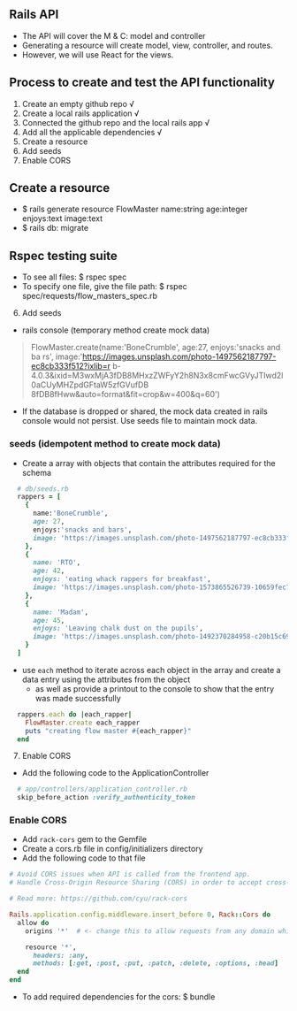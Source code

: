 ## Rails API
- The API will cover the M & C: model and controller
- Generating a resource will create model, view, controller, and routes.
- However, we will use React for the views.

## Process to create and test the API functionality
1. Create an empty github repo √
2. Create a local rails application √
3. Connected the github repo and the local rails app √
4. Add all the applicable dependencies √
5. Create a resource
6. Add seeds
7. Enable CORS

## Create a resource
- $ rails generate resource FlowMaster name:string age:integer enjoys:text image:text
- $ rails db: migrate

## Rspec testing suite
- To see all files: $ rspec spec
- To specify one file, give the file path: $ rspec spec/requests/flow_masters_spec.rb

6. Add seeds

- rails console (temporary method create mock data)
> FlowMaster.create(name:'BoneCrumble', age:27, enjoys:'snacks and ba
rs', image:'https://images.unsplash.com/photo-1497562187797-ec8cb333f512?ixlib=r
b-4.0.3&ixid=M3wxMjA3fDB8MHxzZWFyY2h8N3x8cmFwcGVyJTIwd2l0aCUyMHZpdGFtaW5zfGVufDB
8fDB8fHww&auto=format&fit=crop&w=400&q=60')

- If the database is dropped or shared, the mock data created in rails console would not persist. Use seeds file to maintain mock data.

### seeds (idempotent method to create mock data)
- Create a array with objects that contain the attributes required for the schema
```rb
  # db/seeds.rb
  rappers = [
    {
      name:'BoneCrumble',
      age: 27,
      enjoys:'snacks and bars',
      image: 'https://images.unsplash.com/photo-1497562187797-ec8cb333f512?ixlib=rb-4.0.3&ixid=M3wxMjA3fDB8MHxzZWFyY2h8N3x8cmFwcGVyJTIwd2l0aCUyMHZpdGFtaW5zfGVufDB8fDB8fHww&auto=format&fit=crop&w=400&q=60'
    },
    {
      name: 'RTO',
      age: 42,
      enjoys: 'eating whack rappers for breakfast',
      image: 'https://images.unsplash.com/photo-1573865526739-10659fec78a5?ixlib=rb-1.2.1&ixid=MnwxMjA3fDB8MHxwaG90by1wYWdlfHx8fGVufDB8fHx8&auto=format&fit=crop&w=1015&q=80'
    },
    {
      name: 'Madam',
      age: 45,
      enjoys: 'Leaving chalk dust on the pupils',
      image: 'https://images.unsplash.com/photo-1492370284958-c20b15c692d2?ixlib=rb-1.2.1&ixid=MnwxMjA3fDB8MHxwaG90by1wYWdlfHx8fGVufDB8fHx8&auto=format&fit=crop&w=1049&q=80'
    }
  ]
```
- use `each` method to iterate across each object in the array and create a data entry using the attributes from the object 
  - as well as provide a printout to the console to show that the entry was made successfully
```rb
  rappers.each do |each_rapper|
    FlowMaster.create each_rapper
    puts "creating flow master #{each_rapper}"
  end
```

7. Enable CORS
- Add the following code to the ApplicationController
```rb
  # app/controllers/application_controller.rb
  skip_before_action :verify_authenticity_token
```
### Enable CORS
- Add `rack-cors` gem to the Gemfile
- Create a cors.rb file in config/initializers directory
- Add the following code to that file
```rb
# Avoid CORS issues when API is called from the frontend app.
# Handle Cross-Origin Resource Sharing (CORS) in order to accept cross-origin AJAX requests.

# Read more: https://github.com/cyu/rack-cors

Rails.application.config.middleware.insert_before 0, Rack::Cors do
  allow do
    origins '*'  # <- change this to allow requests from any domain while in development.

    resource '*',
      headers: :any,
      methods: [:get, :post, :put, :patch, :delete, :options, :head]
  end
end
```
- To add required dependencies for the cors: $ bundle
